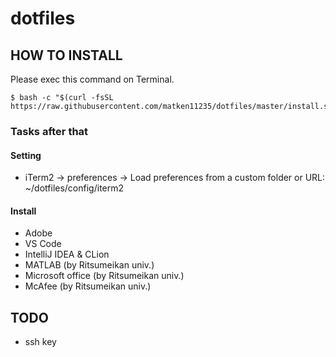 # dotfiles

## HOW TO INSTALL
Please exec this command on Terminal.
```:Terminal.app
$ bash -c "$(curl -fsSL https://raw.githubusercontent.com/matken11235/dotfiles/master/install.sh)"
```
### Tasks after that
#### Setting
* iTerm2 -> preferences -> Load preferences from a custom folder or URL: ~/dotfiles/config/iterm2
#### Install
* Adobe
* VS Code
* IntelliJ IDEA & CLion
* MATLAB (by Ritsumeikan univ.)
* Microsoft office (by Ritsumeikan univ.)
* McAfee (by Ritsumeikan univ.)

## TODO
* ssh key
